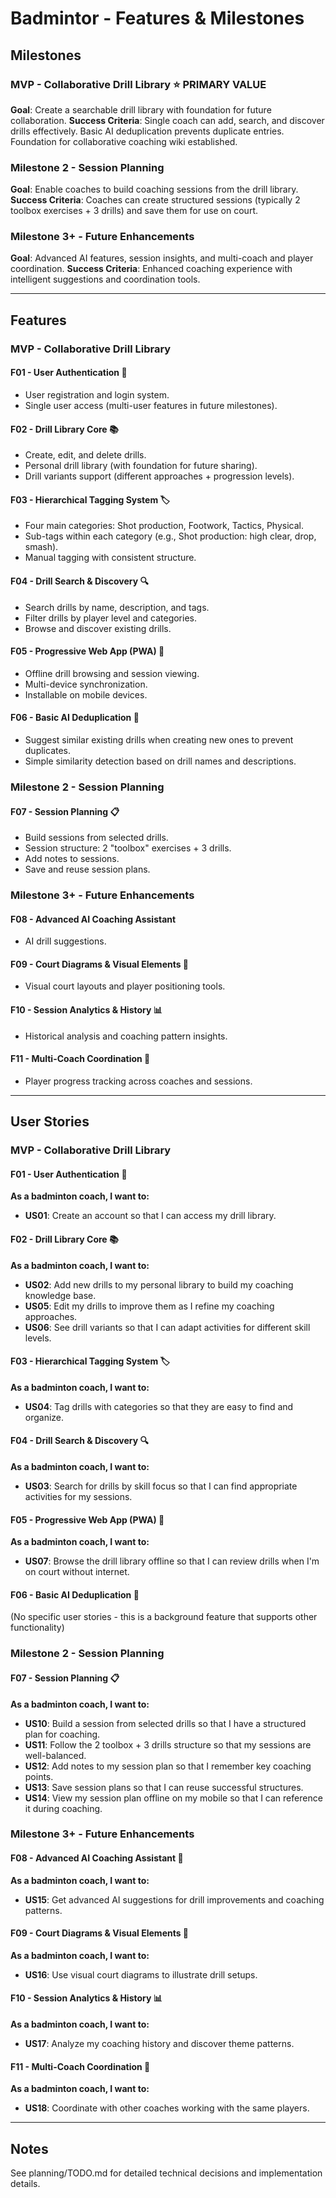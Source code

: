 # Badmintor - Features & Milestones

## Milestones

### MVP - Collaborative Drill Library ⭐ PRIMARY VALUE

**Goal**: Create a searchable drill library with foundation for future collaboration.
**Success Criteria**: Single coach can add, search, and discover drills effectively. Basic AI deduplication prevents duplicate entries. Foundation for collaborative coaching wiki established.

### Milestone 2 - Session Planning

**Goal**: Enable coaches to build coaching sessions from the drill library.
**Success Criteria**: Coaches can create structured sessions (typically 2 toolbox exercises + 3 drills) and save them for use on court.

### Milestone 3+ - Future Enhancements

**Goal**: Advanced AI features, session insights, and multi-coach and player coordination.
**Success Criteria**: Enhanced coaching experience with intelligent suggestions and coordination tools.

---

## Features

### MVP - Collaborative Drill Library

#### F01 - User Authentication 🔐

- User registration and login system.
- Single user access (multi-user features in future milestones).

#### F02 - Drill Library Core 📚

- Create, edit, and delete drills.
- Personal drill library (with foundation for future sharing).
- Drill variants support (different approaches + progression levels).

#### F03 - Hierarchical Tagging System 🏷️

- Four main categories: Shot production, Footwork, Tactics, Physical.
- Sub-tags within each category (e.g., Shot production: high clear, drop, smash).
- Manual tagging with consistent structure.

#### F04 - Drill Search & Discovery 🔍

- Search drills by name, description, and tags.
- Filter drills by player level and categories.
- Browse and discover existing drills.

#### F05 - Progressive Web App (PWA) 📱

- Offline drill browsing and session viewing.
- Multi-device synchronization.
- Installable on mobile devices.

#### F06 - Basic AI Deduplication 🤖

- Suggest similar existing drills when creating new ones to prevent duplicates.
- Simple similarity detection based on drill names and descriptions.

### Milestone 2 - Session Planning

#### F07 - Session Planning 📋

- Build sessions from selected drills.
- Session structure: 2 "toolbox" exercises + 3 drills.
- Add notes to sessions.
- Save and reuse session plans.

### Milestone 3+ - Future Enhancements

#### F08 - Advanced AI Coaching Assistant

- AI drill suggestions.

#### F09 - Court Diagrams & Visual Elements 🏸

- Visual court layouts and player positioning tools.

#### F10 - Session Analytics & History 📊

- Historical analysis and coaching pattern insights.

#### F11 - Multi-Coach Coordination 👥

- Player progress tracking across coaches and sessions.

---

## User Stories

### MVP - Collaborative Drill Library

#### F01 - User Authentication 🔐

**As a badminton coach, I want to:**

- **US01**: Create an account so that I can access my drill library.

#### F02 - Drill Library Core 📚

**As a badminton coach, I want to:**

- **US02**: Add new drills to my personal library to build my coaching knowledge base.
- **US05**: Edit my drills to improve them as I refine my coaching approaches.
- **US06**: See drill variants so that I can adapt activities for different skill levels.

#### F03 - Hierarchical Tagging System 🏷️

**As a badminton coach, I want to:**

- **US04**: Tag drills with categories so that they are easy to find and organize.

#### F04 - Drill Search & Discovery 🔍

**As a badminton coach, I want to:**

- **US03**: Search for drills by skill focus so that I can find appropriate activities for my sessions.

#### F05 - Progressive Web App (PWA) 📱

**As a badminton coach, I want to:**

- **US07**: Browse the drill library offline so that I can review drills when I'm on court without internet.

#### F06 - Basic AI Deduplication 🤖

(No specific user stories - this is a background feature that supports other functionality)

### Milestone 2 - Session Planning

#### F07 - Session Planning 📋

**As a badminton coach, I want to:**

- **US10**: Build a session from selected drills so that I have a structured plan for coaching.
- **US11**: Follow the 2 toolbox + 3 drills structure so that my sessions are well-balanced.
- **US12**: Add notes to my session plan so that I remember key coaching points.
- **US13**: Save session plans so that I can reuse successful structures.
- **US14**: View my session plan offline on my mobile so that I can reference it during coaching.

### Milestone 3+ - Future Enhancements

#### F08 - Advanced AI Coaching Assistant 🧠

**As a badminton coach, I want to:**

- **US15**: Get advanced AI suggestions for drill improvements and coaching patterns.

#### F09 - Court Diagrams & Visual Elements 🏸

**As a badminton coach, I want to:**

- **US16**: Use visual court diagrams to illustrate drill setups.

#### F10 - Session Analytics & History 📊

**As a badminton coach, I want to:**

- **US17**: Analyze my coaching history and discover theme patterns.

#### F11 - Multi-Coach Coordination 👥

**As a badminton coach, I want to:**

- **US18**: Coordinate with other coaches working with the same players.

---

## Notes

See planning/TODO.md for detailed technical decisions and implementation details.
